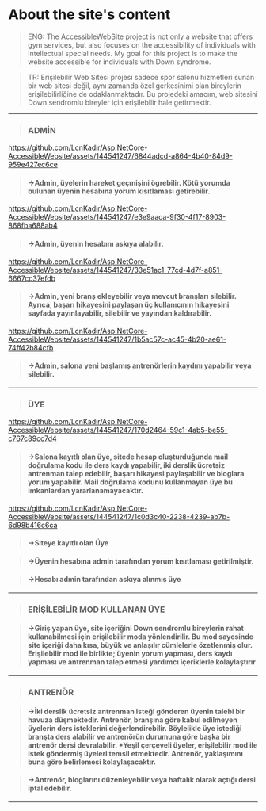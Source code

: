 # About the site's content

>ENG: The AccessibleWebSite project is not only a website that offers gym services, but also focuses on the accessibility of individuals with intellectual special needs. My goal for this project is to make the website accessible for individuals with Down syndrome.

>TR: Erişilebilir Web Sitesi projesi sadece spor salonu hizmetleri sunan bir web sitesi değil, aynı zamanda özel gerkesinimi olan bireylerin erişilebilirliğine de odaklanmaktadır. Bu projedeki amacım, web sitesini Down sendromlu bireyler için erişilebilir hale getirmektir.
----


>### ADMİN

https://github.com/LcnKadir/Asp.NetCore-AccessibleWebsite/assets/144541247/6844adcd-a864-4b40-84d9-959e427ec6ce

>#### ->Admin, üyelerin hareket geçmişini ögrebilir. Kötü yorumda bulunan üyenin hesabına yorum kısıtlaması getirebilir.



https://github.com/LcnKadir/Asp.NetCore-AccessibleWebsite/assets/144541247/e3e9aaca-9f30-4f17-8903-868fba688ab4

>#### ->Admin, üyenin hesabını askıya alabilir.



https://github.com/LcnKadir/Asp.NetCore-AccessibleWebsite/assets/144541247/33e51ac1-77cd-4d7f-a851-6667cc37efdb

>#### ->Admin, yeni branş ekleyebilir veya mevcut branşları silebilir. Ayrıca, başarı hikayesini paylaşan üç kullanıcının hikayesini sayfada yayınlayabilir, silebilir ve yayından kaldırabilir.




https://github.com/LcnKadir/Asp.NetCore-AccessibleWebsite/assets/144541247/1b5ac57c-ac45-4b20-ae61-74ff42b84cfb

>#### ->Admin, salona yeni başlamış antrenörlerin kaydını yapabilir veya silebilir.


----


>### ÜYE



https://github.com/LcnKadir/Asp.NetCore-AccessibleWebsite/assets/144541247/170d2464-59c1-4ab5-be55-c767c89cc7d4


>#### ->Salona kayıtlı olan üye, sitede hesap oluşturduğunda mail doğrulama kodu ile ders kaydı yapabilir, iki derslik ücretsiz antrenman talep edebilir, başarı hikayesi paylaşabilir ve bloglara yorum yapabilir. Mail doğrulama kodunu kullanmayan üye bu imkanlardan yararlanamayacaktır.



https://github.com/LcnKadir/Asp.NetCore-AccessibleWebsite/assets/144541247/1c0d3c40-2238-4239-ab7b-6d98b416c6ca

>#### ->Siteye kayıtlı olan Üye



>#### ->Üyenin hesabına admin tarafından yorum kısıtlaması getirilmiştir.


>#### ->Hesabı admin tarafından askıya alınmış üye


----
>### ERİŞİLEBİLİR MOD KULLANAN ÜYE

>#### ->Giriş yapan üye, site içeriğini Down sendromlu bireylerin rahat kullanabilmesi için erişilebilir moda yönlendirilir. Bu mod sayesinde site içeriği daha kısa, büyük ve anlaşılır cümlelerle özetlenmiş olur. Erişilebilir mod ile birlikte; üyenin yorum yapması, ders kaydı yapması ve antrenman talep etmesi yardımcı içeriklerle kolaylaştırır.


----
>### ANTRENÖR

>#### ->İki derslik ücretsiz antrenman isteği gönderen üyenin talebi bir havuza düşmektedir. Antrenör, branşına göre kabul edilmeyen üyelerin ders isteklerini değerlendirebilir. Böylelikle üye istediği branşta ders alabilir ve antrenörün durumuna göre başka bir antrenör dersi devralabilir. *Yeşil çerçeveli üyeler, erişilebilir mod ile istek göndermiş üyeleri temsil etmektedir. Antrenör, yaklaşımını buna göre belirlemesi kolaylaşacaktır.



>#### ->Antrenör, bloglarını düzenleyebilir veya haftalık olarak açtığı dersi iptal edebilir.








----


